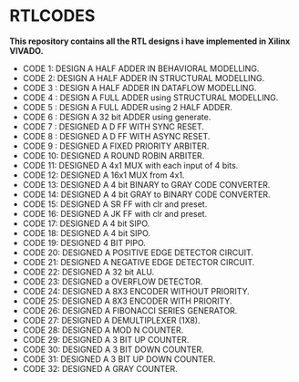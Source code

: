 # RTLCODES
**This repository contains all the RTL designs i have implemented in Xilinx VIVADO.**

- CODE 1: DESIGN A HALF ADDER IN BEHAVIORAL MODELLING.
- CODE 2: DESIGN A HALF ADDER IN STRUCTURAL MODELLING.
- CODE 3 : DESIGN A HALF ADDER IN DATAFLOW MODELLING.
- CODE 4 : DESIGN A FULL ADDER using STRUCTURAL MODELLING.
- CODE 5 : DESIGN A FULL ADDER using 2 HALF ADDER.
- CODE 6 : DESIGN A 32 bit ADDER using generate.
- CODE 7 : DESIGNED A D FF WITH SYNC RESET.
- CODE 8 : DESIGNED A D FF WITH ASYNC RESET.
- CODE 9 : DESIGNED A FIXED PRIORITY ARBITER.
- CODE 10: DESIGNED A ROUND ROBIN ARBITER.
- CODE 11: DESIGNED A  4x1 MUX with each input of 4 bits.
- CODE 12: DESIGNED A 16x1 MUX from 4x1. 
- CODE 13: DESIGNED A 4 bit BINARY to GRAY CODE CONVERTER.
- CODE 14: DESIGNED A 4 bit GRAY to BINARY CODE CONVERTER.
- CODE 15: DESIGNED A SR FF with clr and preset.
- CODE 16: DESIGNED A JK FF with clr and preset.
- CODE 17: DESIGNED A 4 bit SIPO.
- CODE 18: DESIGNED A 4 bit SIPO.
- CODE 19: DESIGNED  4 BIT PIPO.
- CODE 20: DESIGNED A POSITIVE EDGE DETECTOR CIRCUIT.
- CODE 21: DESIGNED A NEGATIVE EDGE DETECTOR CIRCUIT.
- CODE 22: DESIGNED A 32 bit ALU.
- CODE 23: DESIGNED a OVERFLOW DETECTOR.
- CODE 24: DESIGNED A 8X3 ENCODER WITHOUT PRIORITY.
- CODE 25: DESIGNED A 8X3 ENCODER WITH PRIORITY.
- CODE 26: DESIGNED A FIBONACCI SERIES GENERATOR.
- CODE 27: DESIGNED A DEMULTIPLEXER (1X8).
- CODE 28: DESIGNED A MOD N COUNTER.
- CODE 29: DESIGNED A 3 BIT UP COUNTER.
- CODE 30: DESIGNED A 3 BIT DOWN COUNTER.
- CODE 31: DESIGNED A 3 BIT UP DOWN COUNTER.
- CODE 32: DESIGNED A GRAY COUNTER.
